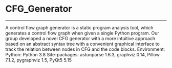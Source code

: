 # CFG_Generator

---
A control flow graph generator is a static program analysis tool, which generates a control flow graph when given a single Python program. Our group developed a novel CFG generator with a more intuitive approach based on an abstract syntax tree with a convenient graphical interface to track the relation between nodes in CFG and the code blocks.
Environment:
Python: Python 3.8
Site-packages: astunparse 1.6.3, graphviz 0.14, Pillow 7.1.2, pygraphviz 1.5, PyQt5 5.15
